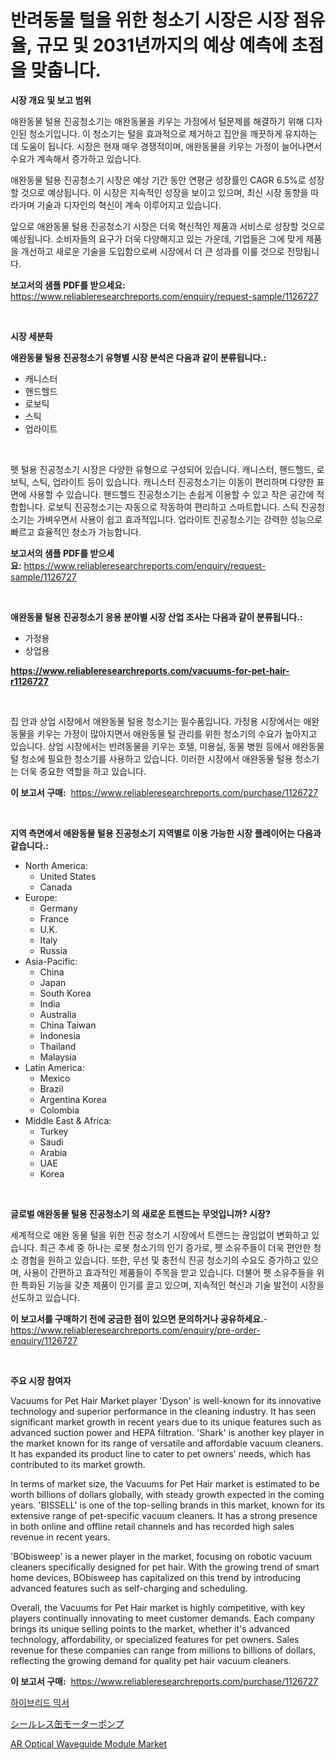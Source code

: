 <p><h1>반려동물 털을 위한 청소기 시장은 시장 점유율, 규모 및 2031년까지의 예상 예측에 초점을 맞춥니다.</h1></p><p><strong>시장 개요 및 보고 범위</strong></p>
<p><p>애완동물 털용 진공청소기는 애완동물을 키우는 가정에서 털문제를 해결하기 위해 디자인된 청소기입니다. 이 청소기는 털을 효과적으로 제거하고 집안을 깨끗하게 유지하는 데 도움이 됩니다. 시장은 현재 매우 경쟁적이며, 애완동물을 키우는 가정이 늘어나면서 수요가 계속해서 증가하고 있습니다.</p><p>애완동물 털용 진공청소기 시장은 예상 기간 동안 연평균 성장률인 CAGR 6.5%로 성장할 것으로 예상됩니다. 이 시장은 지속적인 성장을 보이고 있으며, 최신 시장 동향을 따라가며 기술과 디자인의 혁신이 계속 이루어지고 있습니다.</p><p>앞으로 애완동물 털용 진공청소기 시장은 더욱 혁신적인 제품과 서비스로 성장할 것으로 예상됩니다. 소비자들의 요구가 더욱 다양해지고 있는 가운데, 기업들은 그에 맞게 제품을 개선하고 새로운 기술을 도입함으로써 시장에서 더 큰 성과를 이룰 것으로 전망됩니다.</p></p>
<p><strong>보고서의 샘플 PDF를 받으세요:</strong> <a href="https://www.reliableresearchreports.com/enquiry/request-sample/1126727">https://www.reliableresearchreports.com/enquiry/request-sample/1126727</a></p>
<p>&nbsp;</p>
<p><strong>시장 세분화</strong></p>
<p><strong>애완동물 털용 진공청소기 유형별 시장 분석은 다음과 같이 분류됩니다.:</strong></p>
<p><ul><li>캐니스터</li><li>핸드헬드</li><li>로보틱</li><li>스틱</li><li>업라이트</li></ul></p>
<p>&nbsp;</p>
<p><p>펫 털용 진공청소기 시장은 다양한 유형으로 구성되어 있습니다. 캐니스터, 핸드헬드, 로보틱, 스틱, 업라이트 등이 있습니다. 캐니스터 진공청소기는 이동이 편리하며 다양한 표면에 사용할 수 있습니다. 핸드헬드 진공청소기는 손쉽게 이용할 수 있고 작은 공간에 적합합니다. 로보틱 진공청소기는 자동으로 작동하여 편리하고 스마트합니다. 스틱 진공청소기는 가벼우면서 사용이 쉽고 효과적입니다. 업라이트 진공청소기는 강력한 성능으로 빠르고 효율적인 청소가 가능합니다.</p></p>
<p><strong>보고서의 샘플 PDF를 받으세요:</strong>&nbsp;<a href="https://www.reliableresearchreports.com/enquiry/request-sample/1126727">https://www.reliableresearchreports.com/enquiry/request-sample/1126727</a></p>
<p>&nbsp;</p>
<p><strong> 애완동물 털용 진공청소기 응용 분야별 시장 산업 조사는 다음과 같이 분류됩니다.:</strong></p>
<p><ul><li>가정용</li><li>상업용</li></ul></p>
<p><strong><a href="https://www.reliableresearchreports.com/vacuums-for-pet-hair-r1126727">https://www.reliableresearchreports.com/vacuums-for-pet-hair-r1126727</a></strong></p>
<p>&nbsp;</p>
<p><p>집 안과 상업 시장에서 애완동물 털용 청소기는 필수품입니다. 가정용 시장에서는 애완동물을 키우는 가정이 많아지면서 애완동물 털 관리를 위한 청소기의 수요가 높아지고 있습니다. 상업 시장에서는 반려동물을 키우는 호텔, 미용실, 동물 병원 등에서 애완동물 털 청소에 필요한 청소기를 사용하고 있습니다. 이러한 시장에서 애완동물 털용 청소기는 더욱 중요한 역할을 하고 있습니다.</p></p>
<p><strong>이 보고서 구매:</strong>&nbsp; <a href="https://www.reliableresearchreports.com/purchase/1126727">https://www.reliableresearchreports.com/purchase/1126727</a></p>
<p>&nbsp;</p>
<p><strong>지역 측면에서 애완동물 털용 진공청소기 지역별로 이용 가능한 시장 플레이어는 다음과 같습니다.:</strong></p>
<p><ul>
    <li>
        North America:
        <ul>
            <li>United States</li>
            <li>Canada</li>
        </ul>
    </li>
    <li>
        Europe:
        <ul>
            <li>Germany</li>
            <li>France</li>
            <li>U.K.</li>
            <li>Italy</li>
            <li>Russia</li>
        </ul>
    </li>
    <li>
        Asia-Pacific:
        <ul>
            <li>China</li>
            <li>Japan</li>
            <li>South Korea</li>
            <li>India</li>
            <li>Australia</li>
            <li>China Taiwan</li>
            <li>Indonesia</li>
            <li>Thailand</li>
            <li>Malaysia</li>
        </ul>
    </li>
    <li>
        Latin America:
        <ul>
            <li>Mexico</li>
            <li>Brazil</li>
            <li>Argentina Korea</li>
            <li>Colombia</li>
        </ul>
    </li>
    <li>
        Middle East & Africa:
        <ul>
            <li>Turkey</li>
            <li>Saudi</li>
            <li>Arabia</li>
            <li>UAE</li>
            <li>Korea</li>
        </ul>
    </li>
    </ul></p>
<p>&nbsp;</p>
<p><strong>글로벌 애완동물 털용 진공청소기 의 새로운 트렌드는 무엇입니까? 시장?</strong></p>
<p><p>세계적으로 애완 동물 털을 위한 진공 청소기 시장에서 트랜드는 끊임없이 변화하고 있습니다. 최근 추세 중 하나는 로봇 청소기의 인기 증가로, 펫 소유주들이 더욱 편안한 청소 경험을 원하고 있습니다. 또한, 무선 및 충전식 진공 청소기의 수요도 증가하고 있으며, 사용이 간편하고 효과적인 제품들이 주목을 받고 있습니다. 더불어 펫 소유주들을 위한 특화된 기능을 갖춘 제품이 인기를 끌고 있으며, 지속적인 혁신과 기술 발전이 시장을 선도하고 있습니다.</p></p>
<p><strong>이 보고서를 구매하기 전에 궁금한 점이 있으면 문의하거나 공유하세요.</strong>- <a href="https://www.reliableresearchreports.com/enquiry/pre-order-enquiry/1126727">https://www.reliableresearchreports.com/enquiry/pre-order-enquiry/1126727</a></p>
<p>&nbsp;</p>
<p><strong>주요 시장 참여자</strong></p>
<p><p>Vacuums for Pet Hair Market player 'Dyson' is well-known for its innovative technology and superior performance in the cleaning industry. It has seen significant market growth in recent years due to its unique features such as advanced suction power and HEPA filtration. 'Shark' is another key player in the market known for its range of versatile and affordable vacuum cleaners. It has expanded its product line to cater to pet owners' needs, which has contributed to its market growth.</p><p>In terms of market size, the Vacuums for Pet Hair market is estimated to be worth billions of dollars globally, with steady growth expected in the coming years. 'BISSELL' is one of the top-selling brands in this market, known for its extensive range of pet-specific vacuum cleaners. It has a strong presence in both online and offline retail channels and has recorded high sales revenue in recent years.</p><p>'BObisweep' is a newer player in the market, focusing on robotic vacuum cleaners specifically designed for pet hair. With the growing trend of smart home devices, BObisweep has capitalized on this trend by introducing advanced features such as self-charging and scheduling.</p><p>Overall, the Vacuums for Pet Hair market is highly competitive, with key players continually innovating to meet customer demands. Each company brings its unique selling points to the market, whether it's advanced technology, affordability, or specialized features for pet owners. Sales revenue for these companies can range from millions to billions of dollars, reflecting the growing demand for quality pet hair vacuum cleaners.</p></p>
<p><strong>이 보고서 구매:</strong>&nbsp;&nbsp;<a href="https://www.reliableresearchreports.com/purchase/1126727">https://www.reliableresearchreports.com/purchase/1126727</a></p>
<p><p><a href="https://github.com/xvz497517413/Market-Research-Report-List-1/blob/main/520031424590.md">하이브리드 믹서</a></p><p><a href="https://github.com/ReyesKohler20231/Market-Research-Report-List-1/blob/main/384161426509.md">シールレス缶モーターポンプ</a></p><p><a href="https://mire-aunt-385.notion.site/AR-Optical-Waveguide-Module-Market-Insight-Market-Trends-Growth-Forecasted-from-2024-TO-2031-def3be77ccd447d8aa091673cda3ae1f">AR Optical Waveguide Module Market</a></p></p>